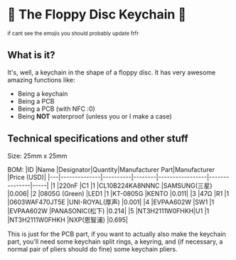 # 💾 The Floppy Disc Keychain 💾
<sub> if cant see the emojis you should probably update frfr

## What is it?
It's, well, a keychain in the shape of a floppy disc. It has very awesome amazing functions like:
- Being a keychain
- Being a PCB
- Being a PCB (with NFC :0)
- Being **NOT** waterproof (unless you or I make a case)

## Technical specifications and other stuff
Size: 25mm x 25mm

BOM:
|ID |Name          |Designator|Quantity|Manufacturer Part|Manufacturer   |Price (USD)|
|---|--------------|----------|--------|-----------------|---------------|-----|
|1  |220nF         |C1        |1       |CL10B224KA8NNNC  |SAMSUNG(三星)    |0.006|
|2  |0805G (Green) |LED1      |1       |KT-0805G         |KENTO          |0.011|
|3  |47Ω           |R1        |1       |0603WAF470JT5E   |UNI-ROYAL(厚声)  |0.001|
|4  |EVPAA602W     |SW1       |1       |EVPAA602W        |PANASONIC(松下)  |0.214|
|5  |NT3H2111W0FHKH|U1        |1       |NT3H2111W0FHKH   |NXP(恩智浦)       |0.695|

This is just for the PCB part, if you want to actually also make the keychain part, you'll need some keychain split rings, a keyring, and (if necessary, a normal pair of pliers should do fine) some keychain pliers.

